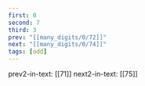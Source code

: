 ```yaml
---
first: 0
second: 7
third: 3
prev: "[[many_digits/0/72]]"
next: "[[many_digits/0/74]]"
tags: [odd]
---
```

prev2-in-text: [[71]]
next2-in-text: [[75]]
